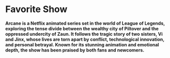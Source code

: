 # Favorite Show
**Arcane is a Netflix animated series set in the world of League of Legends, exploring the tense divide between the wealthy city of Piltover and the oppressed undercity of Zaun. It follows the tragic story of two sisters, Vi and Jinx, whose lives are torn apart by conflict, technological innovation, and personal betrayal. Known for its stunning animation and emotional depth, the show has been praised by both fans and newcomers.**
